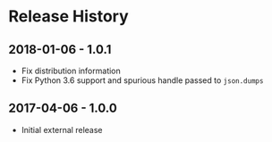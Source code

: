 # Release History

## 2018-01-06 - 1.0.1

- Fix distribution information
- Fix Python 3.6 support and spurious handle passed to `json.dumps`

## 2017-04-06 - 1.0.0

- Initial external release
